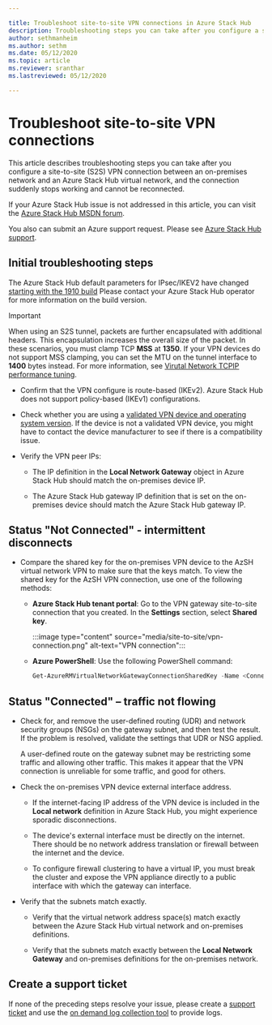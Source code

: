 ```yaml
---

title: Troubleshoot site-to-site VPN connections in Azure Stack Hub
description: Troubleshooting steps you can take after you configure a site-to-site VPN connection between an on-premises network and an Azure Stack Hub virtual network.
author: sethmanheim
ms.author: sethm
ms.date: 05/12/2020
ms.topic: article
ms.reviewer: sranthar
ms.lastreviewed: 05/12/2020

---
```


# Troubleshoot site-to-site VPN connections

This article describes troubleshooting steps you can take after you configure a site-to-site (S2S) VPN connection between an on-premises network and an Azure Stack Hub virtual network, and the connection suddenly stops working and cannot be reconnected.

If your Azure Stack Hub issue is not addressed in this article, you can visit the [Azure Stack Hub MSDN forum](https://social.msdn.microsoft.com/Forums/azure/home?forum=azurestack).

You also can submit an Azure support request. Please see [Azure Stack Hub support](../operator/azure-stack-manage-basics.md#where-to-get-support).

## Initial troubleshooting steps

The Azure Stack Hub default parameters for IPsec/IKEV2 have changed [starting with the 1910 build](../user/azure-stack-vpn-gateway-settings.md#ike-phase-1-main-mode-parameters) Please contact your Azure Stack Hub operator for more information on the build version.

> [!IMPORTANT]
> When using an S2S tunnel, packets are further encapsulated with additional headers. This encapsulation increases the overall size of the packet. In these scenarios, you must clamp TCP **MSS** at **1350**. If your VPN devices do not support MSS clamping, you can set the MTU on the tunnel interface to **1400** bytes instead. For more information, see [Virutal Network TCPIP performance tuning](/azure/virtual-network/virtual-network-tcpip-performance-tuning).

- Confirm that the VPN configure is route-based (IKEv2). Azure Stack Hub does not support policy-based (IKEv1) configurations.

- Check whether you are using a [validated VPN device and operating system version](/azure/vpn-gateway/vpn-gateway-about-vpn-devices#devicetable). If the device is not a validated VPN device, you might have to contact the device manufacturer to see if there is a compatibility issue.

- Verify the VPN peer IPs:

  - The IP definition in the **Local Network Gateway** object in Azure Stack Hub should match the on-premises device IP.

  - The Azure Stack Hub gateway IP definition that is set on the on-premises device should match the Azure Stack Hub gateway IP.

## Status "Not Connected" - intermittent disconnects

- Compare the shared key for the on-premises VPN device to the AzSH virtual network VPN to make sure that the keys match. To view the shared key for the AzSH VPN connection, use one of the following methods:

  - **Azure Stack Hub tenant portal**: Go to the VPN gateway site-to-site connection that you created. In the **Settings** section, select **Shared key**.

      :::image type="content" source="media/site-to-site/vpn-connection.png" alt-text="VPN connection":::

  - **Azure PowerShell**: Use the following PowerShell command:

      ```powershell
      Get-AzureRMVirtualNetworkGatewayConnectionSharedKey -Name <Connection name> -ResourceGroupName <Resource group>
      ```

## Status "Connected" – traffic not flowing

- Check for, and remove the user-defined routing (UDR) and network security groups (NSGs) on the gateway subnet, and then test the result. If the problem is resolved, validate the settings that UDR or NSG applied.

   A user-defined route on the gateway subnet may be restricting some traffic and allowing other traffic. This makes it appear that the VPN connection is unreliable for some traffic, and good for others.

- Check the on-premises VPN device external interface address. 

  - If the internet-facing IP address of the VPN device is included in the **Local network** definition in Azure Stack Hub, you might experience sporadic disconnections.

  - The device's external interface must be directly on the internet. There should be no network address translation or firewall between the internet and the device.

  - To configure firewall clustering to have a virtual IP, you must break the cluster and expose the VPN appliance directly to a public interface with which the gateway can interface.

- Verify that the subnets match exactly.

  - Verify that the virtual network address space(s) match exactly between the Azure Stack Hub virtual network and on-premises definitions.

  - Verify that the subnets match exactly between the **Local Network Gateway** and on-premises definitions for the on-premises network.

## Create a support ticket

If none of the preceding steps resolve your issue, please create a [support ticket](../operator/azure-stack-manage-basics.md#where-to-get-support) and use the [on demand log collection tool](../operator/azure-stack-configure-on-demand-diagnostic-log-collection.md) to provide logs.
